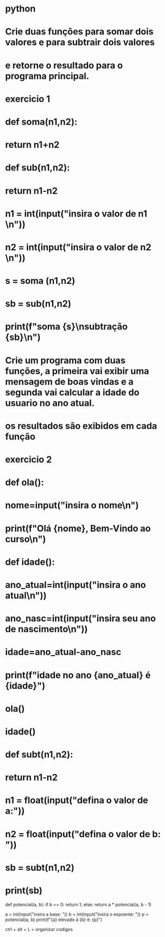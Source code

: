 # python
# Crie duas funções para somar dois valores e para subtrair dois valores
# e retorne o resultado para o programa principal.

# exercicio 1

# def soma(n1,n2):
#   return n1+n2
# def sub(n1,n2):
#   return n1-n2

# n1 = int(input("insira o valor de n1 \n"))
# n2 = int(input("insira o valor de n2 \n"))
# s = soma (n1,n2)
# sb = sub(n1,n2)
# print(f"soma {s}\nsubtração {sb}\n")

# Crie um programa com duas funções, a primeira vai exibir uma mensagem de boas vindas e a segunda vai calcular a idade do usuario no ano atual.
# os resultados são exibidos em cada função

# exercicio 2

# def ola():
#  nome=input("insira o nome\n")
#   print(f"Olá {nome}, Bem-Vindo ao curso\n")

# def idade():
# ano_atual=int(input("insira o ano atual\n"))
# ano_nasc=int(input("insira seu ano de nascimento\n"))
#  idade=ano_atual-ano_nasc
#   print(f"idade no ano {ano_atual} é {idade}")

# ola()
# idade()

# def subt(n1,n2):
#   return n1-n2
# n1 = float(input("defina o valor de a:"))
# n2 = float(input("defina o valor de b: "))
# sb = subt(n1,n2)
# print(sb)

def potencial(a, b):
    if b == 0:
        return 1;
    else:
        return a * potencial(a, b - 1)


a = int(input("insira a base: "))
b = int(input("insira o expoente: "))
p = potencial(a, b)
print(f"{a} elevado á {b} é: {p}")


ctrl + alt + L = organizar codigos

